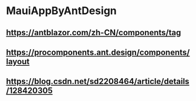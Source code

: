 # MauiAppByAntDesign
## https://antblazor.com/zh-CN/components/tag
## https://procomponents.ant.design/components/layout
## https://blog.csdn.net/sd2208464/article/details/128420305
